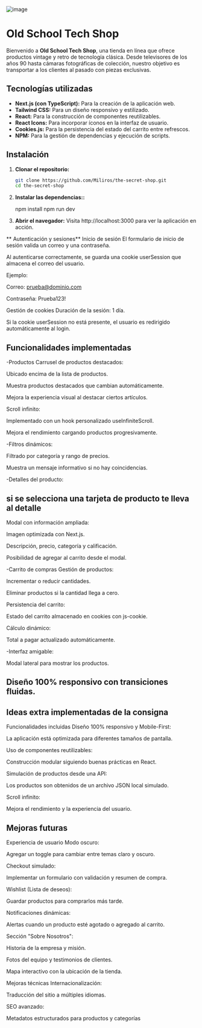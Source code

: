 ![image](https://github.com/user-attachments/assets/ac66e92b-d29b-4d82-9892-92307cd174a6)

# Old School Tech Shop

Bienvenido a **Old School Tech Shop**, una tienda en línea que ofrece productos vintage y retro de tecnología clásica. Desde televisores de los años 90 hasta cámaras fotográficas de colección, nuestro objetivo es transportar a los clientes al pasado con piezas exclusivas.

## Tecnologías utilizadas

- **Next.js (con TypeScript):** Para la creación de la aplicación web.
- **Tailwind CSS:** Para un diseño responsivo y estilizado.
- **React:** Para la construcción de componentes reutilizables.
- **React Icons:** Para incorporar íconos en la interfaz de usuario.
- **Cookies.js:** Para la persistencia del estado del carrito entre refrescos.
- **NPM:** Para la gestión de dependencias y ejecución de scripts.

## Instalación

1. **Clonar el repositorio:**
   ```bash
   git clone https://github.com/Miliros/the-secret-shop.git  
   cd the-secret-shop  

2. **Instalar las dependencias::**

   npm install
   npm run dev


3. **Abrir el navegador:** Visita http://localhost:3000 para ver la aplicación en acción.

  ** Autenticación y sesiones**
Inicio de sesión
El formulario de inicio de sesión valida un correo y una contraseña.

Al autenticarse correctamente, se guarda una cookie userSession que almacena el correo del usuario.

Ejemplo:

Correo: prueba@dominio.com

Contraseña: Prueba123!

Gestión de cookies
Duración de la sesión: 1 día.

Si la cookie userSession no está presente, el usuario es redirigido automáticamente al login.


## Funcionalidades implementadas
-Productos
Carrusel de productos destacados:

Ubicado encima de la lista de productos.

Muestra productos destacados que cambian automáticamente.

Mejora la experiencia visual al destacar ciertos artículos.

Scroll infinito:

Implementado con un hook personalizado useInfiniteScroll.

Mejora el rendimiento cargando productos progresivamente.

-Filtros dinámicos:

Filtrado por categoría y rango de precios.

Muestra un mensaje informativo si no hay coincidencias.

-Detalles del producto:
## si se selecciona una tarjeta de producto te lleva al detalle

Modal con información ampliada:

Imagen optimizada con Next.js.

Descripción, precio, categoría y calificación.

Posibilidad de agregar al carrito desde el modal.

-Carrito de compras
Gestión de productos:

Incrementar o reducir cantidades.

Eliminar productos si la cantidad llega a cero.

Persistencia del carrito:

Estado del carrito almacenado en cookies con js-cookie.

Cálculo dinámico:

Total a pagar actualizado automáticamente.

-Interfaz amigable:

Modal lateral para mostrar los productos.

## Diseño 100% responsivo con transiciones fluidas.
   
## Ideas extra implementadas de la consigna
Funcionalidades incluidas
Diseño 100% responsivo y Mobile-First:

La aplicación está optimizada para diferentes tamaños de pantalla.

Uso de componentes reutilizables:

Construcción modular siguiendo buenas prácticas en React.

Simulación de productos desde una API:

Los productos son obtenidos de un archivo JSON local simulado.

Scroll infinito:

Mejora el rendimiento y la experiencia del usuario.
## Mejoras futuras
Experiencia de usuario
Modo oscuro:

Agregar un toggle para cambiar entre temas claro y oscuro.

Checkout simulado:

Implementar un formulario con validación y resumen de compra.

Wishlist (Lista de deseos):

Guardar productos para comprarlos más tarde.

Notificaciones dinámicas:

Alertas cuando un producto esté agotado o agregado al carrito.

Sección "Sobre Nosotros":

Historia de la empresa y misión.

Fotos del equipo y testimonios de clientes.

Mapa interactivo con la ubicación de la tienda.

Mejoras técnicas
Internacionalización:

Traducción del sitio a múltiples idiomas.

SEO avanzado:

Metadatos estructurados para productos y categorías

